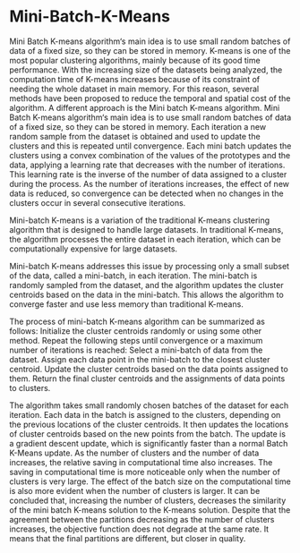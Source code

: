 # Mini-Batch-K-Means
Mini Batch K-means algorithm‘s main idea is to use small random batches of data of a fixed size, so they can be stored in memory. 
K-means is one of the most popular clustering algorithms, mainly because of its good time performance. With the increasing size of the datasets being analyzed, the computation time of K-means increases because of its constraint of needing the whole dataset in main memory. For this reason, several methods have been proposed to reduce the temporal and spatial cost of the algorithm. A different approach is the Mini batch K-means algorithm. Mini Batch K-means algorithm‘s main idea is to use small random batches of data of a fixed size, so they can be stored in memory. Each iteration a new random sample from the dataset is obtained and used to update the clusters and this is repeated until convergence. Each mini batch updates the clusters using a convex combination of the values of the prototypes and the data, applying a learning rate that decreases with the number of iterations. This learning rate is the inverse of the number of data assigned to a cluster during the process. As the number of iterations increases, the effect of new data is reduced, so convergence can be detected when no changes in the clusters occur in several consecutive iterations. 

Mini-batch K-means is a variation of the traditional K-means clustering algorithm that is designed to handle large datasets. In traditional K-means, the algorithm processes the entire dataset in each iteration, which can be computationally expensive for large datasets.

Mini-batch K-means addresses this issue by processing only a small subset of the data, called a mini-batch, in each iteration. The mini-batch is randomly sampled from the dataset, and the algorithm updates the cluster centroids based on the data in the mini-batch. This allows the algorithm to converge faster and use less memory than traditional K-means.

The process of mini-batch K-means algorithm can be summarized as follows:
Initialize the cluster centroids randomly or using some other method.
Repeat the following steps until convergence or a maximum number of iterations is reached:
Select a mini-batch of data from the dataset.
Assign each data point in the mini-batch to the closest cluster centroid.
Update the cluster centroids based on the data points assigned to them.
Return the final cluster centroids and the assignments of data points to clusters.

The algorithm takes small randomly chosen batches of the dataset for each iteration. Each data in the batch is assigned to the clusters, depending on the previous locations of the cluster centroids. It then updates the locations of cluster centroids based on the new points from the batch. The update is a gradient descent update, which is significantly faster than a normal Batch K-Means update. 
As the number of clusters and the number of data increases, the relative saving in computational time also increases. The saving in computational time is more noticeable only when the number of clusters is very large. The effect of the batch size on the computational time is also more evident when the number of clusters is larger. It can be concluded that, increasing the number of clusters, decreases the similarity of the mini batch K-means solution to the K-means solution. Despite that the agreement between the partitions decreasing as the number of clusters increases, the objective function does not degrade at the same rate. It means that the final partitions are different, but closer in quality.

